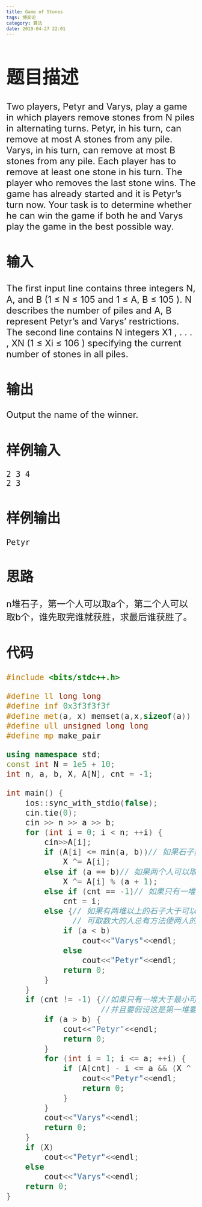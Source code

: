 ```yaml
---
title: Game of Stones
tags: 博弈论
category: 算法
date: 2019-04-27 22:01
---
```


<font size=5> 

# 题目描述

Two players, Petyr and Varys, play a game in which players remove stones from N piles in alternating turns. Petyr, in his turn, can remove at most A stones from any pile. Varys, in his turn, can remove at most B stones from any pile. Each player has to remove at least one stone in his turn. The player who removes the last stone wins.
The game has already started and it is Petyr’s turn now. Your task is to determine whether he can win the game if both he and Varys play the game in the best possible way.

## 输入

The ﬁrst input line contains three integers N, A, and B (1 ≤ N ≤ 105 and 1 ≤ A, B ≤ 105 ). N describes the number of piles and A, B represent Petyr’s and Varys’ restrictions. The second line contains N integers X1 , . . . , XN (1 ≤ Xi ≤ 106 ) specifying the current number of stones in all piles.

## 输出

Output the name of the winner.

## 样例输入



```
2 3 4
2 3
```

## 样例输出



```
Petyr
```



## 思路

n堆石子，第一个人可以取a个，第二个人可以取b个，谁先取完谁就获胜，求最后谁获胜了。

## 代码

```c++
#include <bits/stdc++.h>

#define ll long long
#define inf 0x3f3f3f3f
#define met(a, x) memset(a,x,sizeof(a))
#define ull unsigned long long
#define mp make_pair

using namespace std;
const int N = 1e5 + 10;
int n, a, b, X, A[N], cnt = -1;

int main() {
    ios::sync_with_stdio(false);
    cin.tie(0);
    cin >> n >> a >> b;
    for (int i = 0; i < n; ++i) {
        cin>>A[i];
        if (A[i] <= min(a, b))// 如果石子数小于最小值的话就相当于NIM博弈；
            X ^= A[i];
        else if (a == b)// 如果两个人可以取的石子数相同的话就相当于两个人都先取一堆的，相当于巴什博奕
            X ^= A[i] % (a + 1);
        else if (cnt == -1)// 如果只有一堆大于两人可以取得最大值，就记录一下
            cnt = i;
        else {// 如果有两堆以上的石子大于可以取得最小值，那就是可以取得石子数更多的人获胜，
              // 可取数大的人总有方法使两人的位置转移，必胜。
            if (a < b)
                cout<<"Varys"<<endl;
            else
                cout<<"Petyr"<<endl;
            return 0;
        }
    }
    if (cnt != -1) {//如果只有一堆大于最小可取石子的话取决于自己先手的话还有几个石子
                    //并且要假设这是第一堆要取的石子
        if (a > b) {
            cout<<"Petyr"<<endl;
            return 0;
        }
        for (int i = 1; i <= a; ++i) {
            if (A[cnt] - i <= a && (X ^ (A[cnt] - i)) == 0) {
                cout<<"Petyr"<<endl;
                return 0;
            }
        }
        cout<<"Varys"<<endl;
        return 0;
    }
    if (X)
        cout<<"Petyr"<<endl;
    else
        cout<<"Varys"<<endl;
    return 0;
}
```

